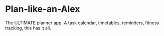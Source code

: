 # Plan-like-an-Alex
The ULTIMATE planner app. A task calendar, timetables, reminders, fitness tracking, this has it all. 
